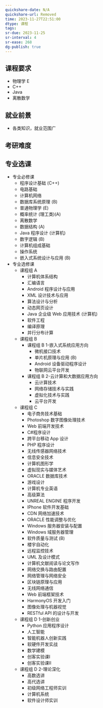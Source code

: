 ```yaml
---
quickshare-date: N/A
quickshare-url: Removed
time: 2023-11-27T22:51:00
dtype: 课程
tags: 
sr-due: 2023-11-25
sr-interval: 4
sr-ease: 268
dg-publish: true
---
```

## 课程要求
- 物理学 E
- C++
- Java
- 离散数学

## 就业前景
- 各类知识，就业范围广

## 考研难度


## 专业选课
- 专业必修课
    - 程序设计基础 (C++)
    - 电路基础
    - 计算机网络
    - 数据库系统原理 (B)
    - 普通物理学 (E)
    - 概率统计 (理工类)(A)
    - 离散数学
    - 数据结构 (A)
    - Java 程序设计 (计算机)
    - 数字逻辑 (B)
    - 计算机组成基础
    - 操作系统
    - 嵌入式系统设计与应用 (B)
- 专业选修课
    - 课程组 A
        - 计算机体系结构
        - 汇编语言
        - Android 程序设计与应用
        - XML 设计技术与应用
        - 算法设计与分析
        - 动态网页设计
        - Java 企业级 Web 应用技术 (计算机)
        - 软件工程
        - 编译原理
        - 并行分布计算
    - 课程组 B
        - 课程组 B 1-嵌入式系统应用方向
            - 微机接口技术
            - 单片机原理与应用 (B)
            - Android 设备驱动程序设计
            - 物联网云平台开发
        - 课程组 B 2-云计算和大数据应用方向
            - 云计算技术
            - 网络存储技术与实践
            - 虚拟化技术与实践
            - 云平台开发
    - 课程组 C
        - 电子商务技术基础
        - Photoshop 数字图像处理技术
        - Web 前端开发技术
        - C#程序设计
        - 跨平台移动 App 设计
        - PHP 程序设计
        - 无线传感器网络技术
        - 信息安全技术
        - 计算机图形学
        - 虚拟现实与媒体艺术
        - ORACLE 数据库技术
        - 游戏设计
        - 计算机专业英语
        - 高级算法
        - UNREAL ENGINE 程序开发
        - IPhone 软件开发基础
        - CDN 网络加速技术
        - ORACLE 性能调整与优化
        - Windows 服务器安装与配置
        - Windows 域服务器管理
        - 软件质量与测试 (B)
        - 楼宇自动化
        - 远程监控技术
        - UML 及设计模式
        - 计算机文献阅读与论文写作
        - 网络交换与路由配置
        - 网络管理与网络安全
        - 区块链原理与应用
        - 无线网络通信
        - Web 前端框架技术
        - HarmonyOS 开发入门
        - 图像处理与机器视觉
        - RESTful API 的设计与开发
    - 课程组 D 1-创新创业
        - Python 应用程序设计
        - 人工智能
        - 智能机器人创新实践
        - 软硬件开发实战
        - 数学建模
        - 创客实验课Ⅰ
        - 创客实验课Ⅱ
    - 课程组 D 2-理论深化
        - 高数选讲
        - 高代选讲
        - 初级网络工程师实训
        - 计算机系统
        - 软件设计师实训
